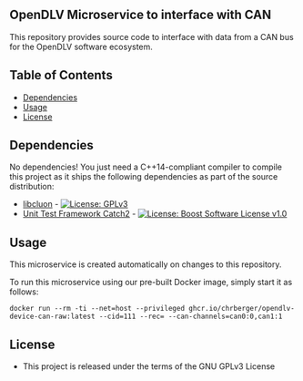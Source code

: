 ## OpenDLV Microservice to interface with CAN

This repository provides source code to interface with data from a CAN bus
for the OpenDLV software ecosystem.


## Table of Contents
* [Dependencies](#dependencies)
* [Usage](#usage)
* [License](#license)


## Dependencies
No dependencies! You just need a C++14-compliant compiler to compile this
project as it ships the following dependencies as part of the source distribution:

* [libcluon](https://github.com/chrberger/libcluon) - [![License: GPLv3](https://img.shields.io/badge/license-GPL--3-blue.svg
)](https://www.gnu.org/licenses/gpl-3.0.txt)
* [Unit Test Framework Catch2](https://github.com/catchorg/Catch2/releases/tag/v2.1.2) - [![License: Boost Software License v1.0](https://img.shields.io/badge/License-Boost%20v1-blue.svg)](http://www.boost.org/LICENSE_1_0.txt)


## Usage
This microservice is created automatically on changes to this repository.

To run this microservice using our pre-built Docker image, simply start it as follows:

```
docker run --rm -ti --net=host --privileged ghcr.io/chrberger/opendlv-device-can-raw:latest --cid=111 --rec= --can-channels=can0:0,can1:1
```


## License

* This project is released under the terms of the GNU GPLv3 License

